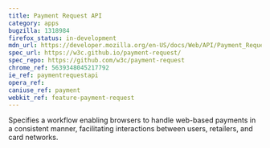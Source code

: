 ```yaml
---
title: Payment Request API
category: apps
bugzilla: 1318984
firefox_status: in-development
mdn_url: https://developer.mozilla.org/en-US/docs/Web/API/Payment_Request_API
spec_url: https://w3c.github.io/payment-request/
spec_repo: https://github.com/w3c/payment-request
chrome_ref: 5639348045217792
ie_ref: paymentrequestapi
opera_ref:
caniuse_ref: payment
webkit_ref: feature-payment-request
---
```


Specifies a workflow enabling browsers to handle web-based payments in a consistent manner, facilitating interactions between users, retailers, and card networks.

